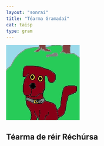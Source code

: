```yaml
---
layout: "sonrai"
title: "Téarma Gramadaí"
cat: taisp
type: gram
---
```


<img src="../../assets/img/tadhg.jpg" alt="tadhg">

## Téarma de réir Réchúrsa

